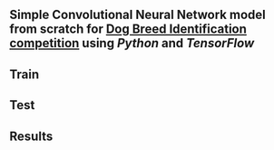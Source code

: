 ## Simple Convolutional Neural Network model from scratch for [Dog Breed Identification competition](https://www.kaggle.com/c/dog-breed-identification) using _Python_ and _TensorFlow_

## Train

## Test 

## Results
